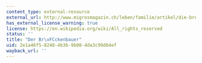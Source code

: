 ```yaml
---
content_type: external-resource
external_url: http://www.migrosmagazin.ch/leben/familie/artikel/die-brueckenbauer
has_external_license_warning: true
license: https://en.wikipedia.org/wiki/All_rights_reserved
status: ''
title: "Der Br\xFCckenbauer"
uid: 2e1a46f5-8248-4b36-9b08-4da3c99d64ef
wayback_url: ''
---
```

